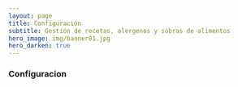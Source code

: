 ```yaml
---
layout: page
title: Configuración
subtitle: Gestión de recetas, alergenos y sobras de alimentos
hero_image: img/banner01.jpg 
hero_darken: true
---
```

### **Configuracion**